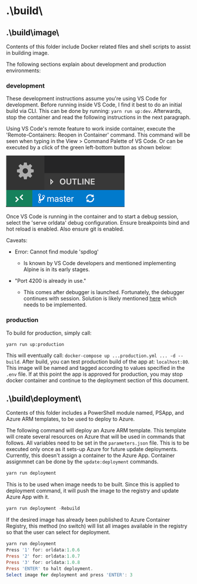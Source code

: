 # .\build\

## .\build\image\

Contents of this folder include Docker related files and shell scripts to assist in building image.

The following sections explain about development and production environments:

### development

These development instructions assume you're using VS Code for development. Before running inside VS Code, I find it best to do an initial build via CLI. This can be done by running: `yarn run up:dev`. Afterwards, stop the container and read the following instructions in the next paragraph.

Using VS Code's remote feature to work inside container, execute the 'Remote-Containers: Reopen in Container' command. This command will be seen when typing in the View > Command Palette of VS Code. Or can be executed by a click of the green left-bottom button as shown below:

![Open Remote Window](../resources/development/vscode-remote-dev-status-bar.png)

Once VS Code is running in the container and to start a debug session, select the 'serve orldata' debug configuration. Ensure breakpoints bind and hot
reload is enabled. Also ensure git is enabled.

Caveats:

- Error: Cannot find module 'spdlog'
  - Is known by VS Code developers and mentioned implementing Alpine is in its early stages.

- "Port 4200 is already in use."
  - This comes after debugger is launched. Fortunately, the debugger continues with session. Solution is likely mentioned [here](https://code.visualstudio.com/docs/remote/containers#_creating-a-devcontainerjson-file) which needs to be implemented.

### production

To build for production, simply call:

```shell
yarn run up:production
```

This will eventually call: `docker-compose up ...production.yml ... -d --build`. After build, you can test production build of the app at: `localhost:80`. This image will be named and tagged according to values specified in the `.env` file. If at this point the app is approved for production, you may stop docker container and continue to the deployment section of this document.

## .\build\deployment\

Contents of this folder includes a PowerShell module named, PSApp, and Azure ARM templates, to be used to deploy to Azure.

The following command will deploy an Azure ARM template. This template will create several resources on Azure that will be used in commands that follows. All variables need to be set in the `parameters.json` file. This is to be executed only once as it sets-up Azure for future update deployments. Currently, this doesn't assign a container to the Azure App. Container assignmnet can be done by the `update:deployment` commands.

```powershell
yarn run deployment
```

This is to be used when image needs to be built. Since this is applied to deployment command, it will push the image to the registry and update Azure App with it.

```powershell
yarn run deployment -Rebuild
```

If the desired image has already been published to Azure Container Registry, this method (no switch) will list all images available in the registry so that the user can select for deployment.

```powershell
yarn run deployment
Press '1' for: orldata:1.0.6
Press '2' for: orldata:1.0.7
Press '3' for: orldata:1.0.8
Press 'ENTER' to halt deployment.
Select image for deployment and press 'ENTER': 3
```
